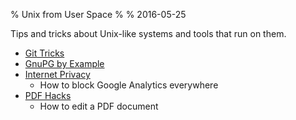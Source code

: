 % Unix from User Space
%
% 2016-05-25

Tips and tricks about Unix-like systems and tools that run on them.

* [Git Tricks](git)
* [GnuPG by Example](gpg)
* [Internet Privacy](internet-privacy)
    * How to block Google Analytics everywhere
* [PDF Hacks](pdf)
    * How to edit a PDF document
